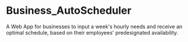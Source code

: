 # Business_AutoScheduler
A Web App for businesses to input a week's hourly needs and receive an optimal schedule, based on their employees' predesignated availability.